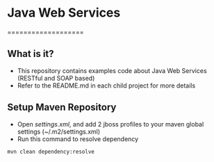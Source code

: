 # Java Web Services
===================

## What is it?
* This repository contains examples code about Java Web Services (RESTful and SOAP based)
* Refer to the README.md in each child project for more details

## Setup Maven Repository
* Open *settings.xml*, and add 2 jboss profiles to your maven global settings (~/.m2/settings.xml)
* Run this command to resolve dependency
```
mvn clean dependency:resolve
```

